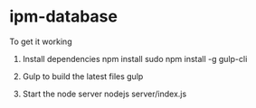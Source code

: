 # ipm-database
To get it working

1. Install dependencies
npm install
sudo npm install -g gulp-cli

2. Gulp to build the latest files
gulp

3. Start the node server
nodejs server/index.js
